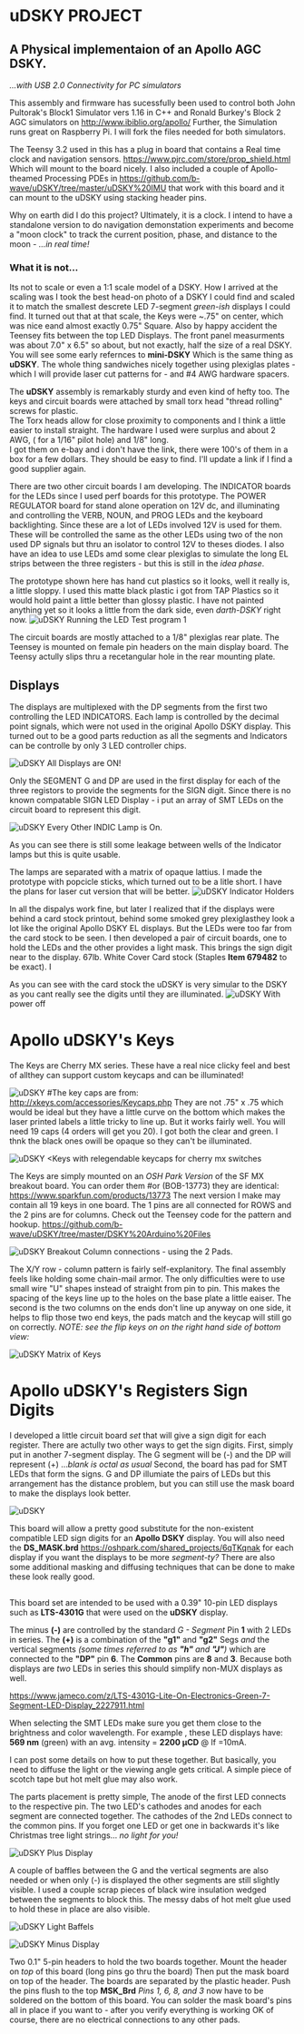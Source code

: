  
# uDSKY PROJECT
## A Physical implementaion of an Apollo AGC DSKY. 
*...with USB 2.0 Connectivity for PC simulators*

This assembly and firmware has sucessfully been used to control both
John Pultorak's Block1 Simulator vers 1.16 in C++ and Ronald Burkey's
Block 2 AGC simulators on <http://www.ibiblio.org/apollo/> 
Further, the Simulation runs great on Raspberry Pi.  I will fork the 
files needed for both simulators. 

The Teensy 3.2 used in this has a plug in board that contains a Real time clock and navigation sensors.
<https://www.pjrc.com/store/prop_shield.html>  Which will mount to the board nicely.  I also included a couple of Apollo-theamed Processing PDEs in <https://github.com/b-wave/uDSKY/tree/master/uDSKY%20IMU>
that work with this board and it can mount to the uDSKY using stacking header pins. 

Why on earth did I do this project?  Ultimately, it is a clock. I intend to have a standalone
version to do navigation demonstation experiments and become a "moon clock" to track
the current position, phase, and distance to the moon - *...in real time!*

### What it is not... 
Its not to scale or even a 1:1 scale model of a DSKY.  How I arrived at the scaling was 
I took the best head-on photo of a DSKY I could find and scaled it to match the 
smallest descrete LED 7-segment *green-ish* displays I could find.
It turned out that at that scale, the Keys were  ~.75" on center, which was nice
eand almost exactly 0.75" Square. Also by happy accident the Teensey fits between the top LED
Displays. The front panel measurments was about 7.0" x 6.5" so about, but
not exactly, half the size of a real DSKY. You will see some early refernces to **mini-DSKY** 
Which is the same thing as **uDSKY**.  The whole thing sandwiches nicely together
using plexiglas plates - which I will provide laser cut patterns for - and #4 AWG hardware spacers.

The **uDSKY** assembly is remarkably sturdy and even kind of hefty too.  The keys and circuit 
boards were attached by small torx head "thread rolling" screws for plastic.  
The Torx heads allow for close proximity to components and I think a little easier to install straight.
The hardware I used were surplus and about 2 AWG, ( for a 1/16" pilot hole) and 1/8" long.  
I got them on e-bay and i don't have the link, there were 100's of them in a box for a few dollars. 
They should be easy to find. I'll update a link if I find a good supplier again. 

There are two other circuit boards I am developing.  The INDICATOR boards for the LEDs
since I used perf boards for this prototype.  The POWER REGULATOR board for stand alone
operation on 12V dc, and illuminating and controlling the VERB, NOUN, and PROG LEDs
and the keyboard backlighting. Since these are a lot of LEDs involved 12V is used for them. 
These will be controlled the same as the other LEDs using two of the non used DP signals
but thru an isolator to control 12V to theses diodes. I also have an idea to use LEDs
amd some clear plexiglas to simulate the long EL strips between the three registers - 
 but this is still in the *idea phase*. 

The prototype shown here has hand cut plastics so it looks, well it really is, 
 a little sloppy.  I used this matte black plastic i got from TAP Plastics so it would 
hold paint a little better than glossy plastic. I have not painted anything yet so 
it looks a little from the dark side, even *darth-DSKY* right now. 
![uDSKY](https://github.com/b-wave/uDSKY/blob/master/Files/20161217_135148.jpg)
Running the LED Test program 1 

The circuit boards are mostly attached to a 1/8" plexiglas rear plate.  The Teensey is
mounted on female pin headers on the main display board.  The Teensy actully slips thru
a recetangular hole in the rear mounting plate. 

## Displays
The displays are multiplexed with the DP segments from the first two controlling the LED INDICATORS.  Each lamp is controlled by the decimal point signals, which were not used in the original Apollo DSKY display.  This turned out to be a good parts reduction
as all the segments and Indicators can be controlle by only 3 LED controller chips.

![uDSKY](https://github.com/b-wave/uDSKY/blob/master/Files/20161217_140523.jpg)
All Displays are ON!

Only the SEGMENT G and DP are used in the first display for each of the three registors
to provide the segments for the SIGN digit.  Since there is no known compatable SIGN LED Display - i put an array of SMT LEDs on the circuit board to represent this digit.

![uDSKY](https://github.com/b-wave/uDSKY/blob/master/Files/20161217_135230.jpg)
Every Other INDIC Lamp is On.

As you can see there is still some leakage between wells of the Indicator lamps but 
this is quite usable. 

The lamps are separated with a matrix of opaque lattius.  I made the prototype with popcicle
sticks, which turned out to be a litle short.  I have the plans for laser cut version
that will be better.
![uDSKY](https://github.com/b-wave/uDSKY/blob/master/Files/20161008_122015.jpg)
Indicator Holders

In all the dispalys work fine, but later I realized that if the displays were behind a card stock printout, behind some smoked grey plexiglasthey look a lot like the original Apollo DSKY EL displays.  But the LEDs were too far from the card stock to be seen.  I then developed a pair of circuit boards, one to hold the LEDs and the other provides a light mask. This brings the sign digit near to the display. 67lb. White Cover Card stock (Staples **Item 679482** to be exact).  I 

As you can see with the card stock the uDSKY is very simular to the DSKY as you cant really see the digits until they are
illuminated.
![uDSKY](https://github.com/b-wave/uDSKY/blob/master/Files/20161217_134940.jpg)
With power off 

# Apollo uDSKY's  Keys 
The Keys are Cherry MX series. These have a real nice clicky feel and best of allthey can support custom keycaps and can be illuminated! 

![uDSKY](https://github.com/b-wave/uDSKY/blob/master/Files/20160903_105214.jpg)
#The key caps are from:  <http://xkeys.com/accessories/Keycaps.php> 
They are not .75" x .75 which would be ideal but they have a little curve on the bottom
which makes the laser printed labels a little tricky to line up. But it works fairly well.
You will need 19 caps (4 orders will get you 20). I got both the clear and green. I thnk the black ones
owill be opaque so they can't be illuminated. 

![uDSKY](https://github.com/b-wave/uDSKY/blob/master/Files/20160903_105235.jpg)
<Keys with relegendable keycaps for cherry mx switches

The Keys are simply mounted on an *OSH Park Version*  of the SF MX breakout board. You can order them 
#or (BOB-13773) they are identical: https://www.sparkfun.com/products/13773 The next version I make may contain all 19 keys in one board.  The 1 pins are all connected for ROWS and the 2 pins are for columns.
Check out the Teensey code for the pattern and hookup. 
<https://github.com/b-wave/uDSKY/tree/master/DSKY%20Arduino%20Files>
 
![uDSKY](https://github.com/b-wave/uDSKY/blob/master/Files/20160903_111600.jpg)
Breakout Column connections - using the 2 Pads.

The X/Y row - column pattern is fairly self-explanitory.  The final assembly feels like holding some chain-mail armor. 
The only difficulties were to use small wire "U" shapes instead of straight from pin to pin. This makes the 
spacing of the keys line up to the holes on the base plate a little eaiser.  The second is the two columns 
on the ends don't line up anyway on one side, it helps to flip those two end keys, the pads match and the keycap will
still go on correctly. *NOTE: see the flip keys on on the right hand side of bottom view:*

![uDSKY](https://github.com/b-wave/uDSKY/blob/master/Files/20160903_165413.jpg)
Matrix of Keys

# Apollo uDSKY's  Registers Sign Digits
I developed a little circuit board *set* that will give a sign digit for each register.  There are actully two other ways to 
get the sign digits. First, simply put in another 7-segment display. The G segment will be (-) and the DP will represent (+) 
...*blank is octal as usual*  Second, the board has pad for SMT LEDs that form the signs.  G and DP illumiate the pairs of
LEDs but this arrangement has the distance problem, but you can still use the mask board to make the displays look better.

![uDSKY](https://github.com/b-wave/uDSKY/blob/master/uDSKY%20Hardware/DSKY_DISP/DS_PLUS%20Files/20170219_095621.jpg)


This board will allow a pretty good substitute for the non-existent compatible LED sign digits for an **Apollo DSKY** display.  You will also need the   **DS_MASK.brd** <https://oshpark.com/shared_projects/6qTKqnak> for each display if you want the displays to be more *segment-ty?*   There are also some additional masking and diffusing techniques  that can be done to make these look really good.

##
This board set are intended to be used with a 0.39" 10-pin LED displays such as **LTS-4301G** that were used on the **uDSKY** display. 

The minus **(-)** are controlled by the standard *G - Segment* Pin **1** with 2 LEDs in series.  The **(+)** is a combination of the **"g1"**  and **"g2"** Segs *and* the vertical segments *(some times referred to as **"h"** and **"J"**)* which are connected to the **"DP"** pin **6**.  The **Common** pins are **8** and **3**.  Because both displays are *two* LEDs in series this should simplify non-MUX displays as well.

<https://www.jameco.com/z/LTS-4301G-Lite-On-Electronics-Green-7-Segment-LED-Display_2227911.html>

When selecting the SMT LEDs make sure you get them close to the brightness and color wavelength.  For example , these LED displays have: **569 nm**  (green) with an avg. intensity = **2200 µCD** @ If =10mA.

I can post some details on how to put these together.  But basically, you need to diffuse the light or the viewing angle gets critical.  A simple piece of scotch tape but hot melt glue may also work.  

The parts placement is pretty simple, The anode of the first LED connects to the respective pin.  The two LED's cathodes and anodes for each segment are connected together. The cathodes of the 2nd LEDs connect to the common pins.  If you forget one LED or get one in backwards it's like Christmas tree light strings... *no light for you!*  

![uDSKY](https://github.com/b-wave/uDSKY/blob/master/uDSKY%20Hardware/DSKY_DISP/DS_PLUS%20Files/20170219_095406.jpg)
Plus Display

A couple of baffles between the G and the vertical segments are also needed or when only (-) is displayed the other segments are still slightly visible.  I used a couple scrap pieces of black wire insulation wedged between the segments to block this.  The messy dabs of hot melt glue used to hold these in place are also visible.

![uDSKY](https://github.com/b-wave/uDSKY/blob/master/uDSKY%20Hardware/DSKY_DISP/DS_PLUS%20Files/DS_PLUS%20Files/20170219_095505.jpg)
Light Baffels 

![uDSKY](https://github.com/b-wave/uDSKY/blob/master/uDSKY%20Hardware/DSKY_DISP/DS_PLUS%20Files/20170219_095401.jpg)
Minus Display

Two 0.1" 5-pin headers to hold the two boards together.  Mount the header on *top* of this board (long pins go thru the board)   Then put the mask board on top of the header. The boards are separated by the plastic header. Push the pins flush to the  top **MSK_Brd** *Pins 1, 6, 8, and 3* now have to be soldered on the bottom of this board.  You can solder the mask board's pins all in place if you want to - after you verify everything is working OK of course, there are no electrical connections to any other pads. 



